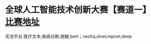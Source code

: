 # 全球人工智能技术创新大赛【赛道一】[比赛地址](https://tianchi.aliyun.com/competition/entrance/531852/rankingList)
天池平台
医疗文本;疾病诊断;脱敏;bert；nezha;xlnet;mpnet;deep